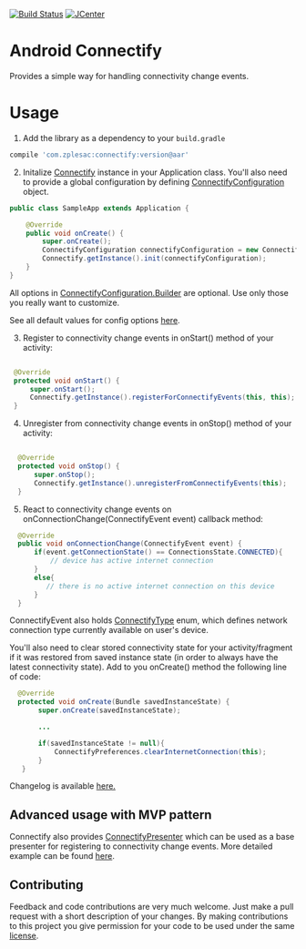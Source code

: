 [![Build Status](https://travis-ci.org/zplesac/android_connectify.svg?branch=development)](https://travis-ci.org/zplesac/android_connectify)
[![JCenter](https://img.shields.io/badge/JCenter-1.0.2-red.svg?style=flat)](https://bintray.com/zplesac/maven/android-connectify/view)

# Android Connectify

Provides a simple way for handling connectivity change events.

# Usage

1) Add the library as a dependency to your ```build.gradle```

```groovy
compile 'com.zplesac:connectify:version@aar'
```

2) Initalize [Connectify](https://github.com/zplesac/android_connectify/blob/development/connectify%2Fsrc%2Fmain%2Fjava%2Fcom%2Fzplesac%2Fconnectifty%2FConnectify.java) instance in your Application class. You'll also need to provide a global configuration by defining [ConnectifyConfiguration](https://github.com/zplesac/android_connectify/blob/development/connectify%2Fsrc%2Fmain%2Fjava%2Fcom%2Fzplesac%2Fconnectifty%2FConnectifyConfiguration.java) object.

```java
public class SampleApp extends Application {

    @Override
    public void onCreate() {
        super.onCreate();
        ConnectifyConfiguration connectifyConfiguration = new ConnectifyConfiguration.Builder(this).build();
        Connectify.getInstance().init(connectifyConfiguration);
    }
}
 ```
 
All options in [ConnectifyConfiguration.Builder](https://github.com/zplesac/android_connectify/blob/development/connectify%2Fsrc%2Fmain%2Fjava%2Fcom%2Fzplesac%2Fconnectifty%2FConnectifyConfiguration.java) are optional. Use only those you really want to customize.

See all default values for config options [here](https://github.com/zplesac/android_connectify/blob/development/connectify/src/main/java/com/zplesac/connectifty/ConnectifyConfiguration.java).

3) Register to connectivity change events in onStart() method of your activity:

```java

 @Override
 protected void onStart() {
     super.onStart();
     Connectify.getInstance().registerForConnectifyEvents(this, this);
 }

  ```

4) Unregister from connectivity change events in onStop() method of your activity:

```java

  @Override
  protected void onStop() {
      super.onStop();
      Connectify.getInstance().unregisterFromConnectifyEvents(this);
  }

  ```

5) React to connectivity change events on onConnectionChange(ConnectifyEvent event) callback method:

```java
  @Override
  public void onConnectionChange(ConnectifyEvent event) {
      if(event.getConnectionState() == ConnectionsState.CONNECTED){
          // device has active internet connection
      }
      else{
         // there is no active internet connection on this device
      }
  }
  ```

ConnectifyEvent also holds [ConnectifyType](https://github.com/zplesac/android_connectify/blob/development/connectify%2Fsrc%2Fmain%2Fjava%2Fcom%2Fzplesac%2Fconnectifty%2Fmodels%2FConnectifyType.java) enum, which defines network connection type currently available on user's device.

You'll also need to clear stored connectivity state for your activity/fragment
if it was restored from saved instance state (in order to always have the latest
connectivity state). Add to you onCreate() method the  following line of code:

```java
  @Override
  protected void onCreate(Bundle savedInstanceState) {
       super.onCreate(savedInstanceState);

       ...

       if(savedInstanceState != null){
           ConnectifyPreferences.clearInternetConnection(this);
       }
   }
  ```
  
Changelog is available [here.](https://github.com/zplesac/android_connectify/blob/development/CHANGELOG.md)  

## Advanced usage with MVP pattern

Connectify also provides [ConnectifyPresenter](https://github.com/zplesac/android_connectify/blob/master/connectify%2Fsrc%2Fmain%2Fjava%2Fcom%2Fzplesac%2Fconnectifty%2Fpresenters%2FConnectifyPresenter.java)
which can be used as a base presenter for registering to connectivity change events.
More detailed example can be found [here](https://github.com/zplesac/android_connectify/blob/master/sampleapp/src/main/java/com/zplesac/connectify/sampleapp/activities/MVPActivity.java).

## Contributing

Feedback and code contributions are very much welcome. Just make a pull request with a short description of your changes. By making contributions to this project you give permission for your code to be used under the same [license](LICENSE).
